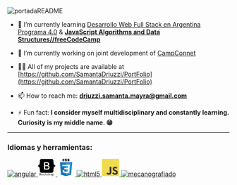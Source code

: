 ![portadaREADME](https://github.com/SamantaDriuzzi/SamantaDriuzzi/blob/master/READMEportadaGif.gif)


- 🌱 I’m currently learning [Desarrollo Web Full Stack en Argentina Programa 4.0](https://www.argentina.gob.ar/economia/conocimiento/argentina-programa) & [**JavaScript Algorithms and Data Structures//freeCodeCamp**](https://www.freecodecamp.org/learn)

- 🔭 I’m currently working on joint development of [CampConnet](https://github.com/conexionCampista)

- 👨‍💻 All of my projects are available at [https://github.com/SamantaDriuzzi/PortFolio](https://github.com/SamantaDriuzzi/PortFolio)

- 📫 How to reach me: **driuzzi.samanta.mayra@gmail.com**

- ⚡ Fun fact: **I consider myself multidisciplinary and constantly learning. Curiosity is my middle name. 😁**

---
<h3 align="left">
<p align="izquierda">


<h3 align="left">Idiomas y herramientas:</h3>
<p align="left"> <a href="https://angular.io" target="_blank" rel="noreferrer"> <img src="https://angular.io/assets/images/logos /angular/angular.svg" alt="angular" ancho="40" altura="40"/> </a> <a href="https://getbootstrap.com" target="_blank" rel="noreferrer "> <img src="https://raw.githubusercontent.com/devicons/devicon/master/icons/bootstrap/bootstrap-plain-wordmark.svg" alt="bootstrap" width="40" height="40" /> </a> <a href="https://www.w3schools.com/css/" target="_blank" rel="noreferrer"> <img src="https://raw.githubusercontent.com/devicons/devicon/master/icons/css3/css3-original-wordmark.svg" alt="css3" width="40" height="40"/> </a> <a href="https: //www.w3.org/html/" target="_blank" rel="noreferrer"> <img src="https://raw.githubusercontent.com/devicons/devicon/master/icons/html5/html5-original -wordmark.svg" alt="html5" ancho="40" altura="40"/> </a> <a href="https://developer.mozilla.org/en-US/docs/Web/JavaScript " target="_blank" rel="noreferrer"> <img src="https://raw.githubusercontent.com/devicons/devicon/master/icons/javascript/javascript-original.svg" alt="javascript" width= "40"height="40"/> </a> <a href="https://www.typescriptlang.org/" target="_blank" rel="noreferrer"> <img src="https://raw.githubusercontent .com/devicons/devicon/master/icons/typescript/typescript-original.svg" alt="mecanografiado" ancho="40" altura="40"/> </a> </p>




